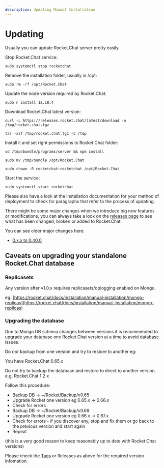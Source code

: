 ```yaml
---
description: Updating Manual Installation
---
```


# Updating

Usually you can update Rocket.Chat server pretty easily.

Stop Rocket.Chat service:

```text
sudo systemctl stop rocketchat
```

Remove the installation folder, usually in /opt:

```text
sudo rm -rf /opt/Rocket.Chat
```

Update the node version required by Rocket.Chat:

```text
sudo n install 12.18.4
```

Download Rocket.Chat latest version:

```text
curl -L https://releases.rocket.chat/latest/download -o /tmp/rocket.chat.tgz
```

```text
tar -xzf /tmp/rocket.chat.tgz -C /tmp
```

Install it and set right permissions to Rocket.Chat folder:

```text
cd /tmp/bundle/programs/server && npm install
```

```text
sudo mv /tmp/bundle /opt/Rocket.Chat
```

```text
sudo chown -R rocketchat:rocketchat /opt/Rocket.Chat
```

Start the service:

```text
sudo systemctl start rocketchat
```

Please also have a look at the installation documentation for your method of deployment to check for paragraphs that refer to the process of updating.

There might be some major changes when we introduce big new features or modifications, you can always take a look on the [releases page](https://github.com/RocketChat/Rocket.Chat/releases) to see what has been changed, broken or added to Rocket.Chat.

You can see older major changes here:

* [0.x.x to 0.40.0](from-0-x-x-to-0-40-0.md)

## Caveats on upgrading your standalone Rocket.Chat database

### Replicasets

Any version after v1.0.x requires replicasets/oplogging enabled on Mongo.

eg. [https://rocket.chat/docs/installation/manual-installation/mongo-replicas](https://rocket.chat/docs/installation/manual-installation/mongo-replicas)

### Upgrading the database

Due to Mongo DB schema changes between versions it is recommended to upgrade your database one Rocket.Chat version at a time to avoid database issues.

Do _not_ backup from one version and try to restore to another eg:

You have Rocket.Chat 0.65.x

Do not try to backup the database and restore to direct to another version e.g. Rocket.Chat 1.2.x

Follow this procedure:

* Backup DB -&gt; ~/Rocket/Backup/v0.65
* Upgrade Rocket one version eg 0.65.x -&gt; 0.66.x
* Check for errors
* Backup DB -&gt; ~/Rocket/Backup/v0.66
* Upgrade Rocket one version eg 0.66.x -&gt; 0.67.x
* Check for errors - if you discover any, stop and fix them or go back to the previous version and start again
* Repeat

\(this is a very good reason to keep reasonably up to date with Rocket.Chat versions\)

Please check the [Tags](https://github.com/RocketChat/Rocket.Chat/tags) or Releases as above for the required version infomation.

